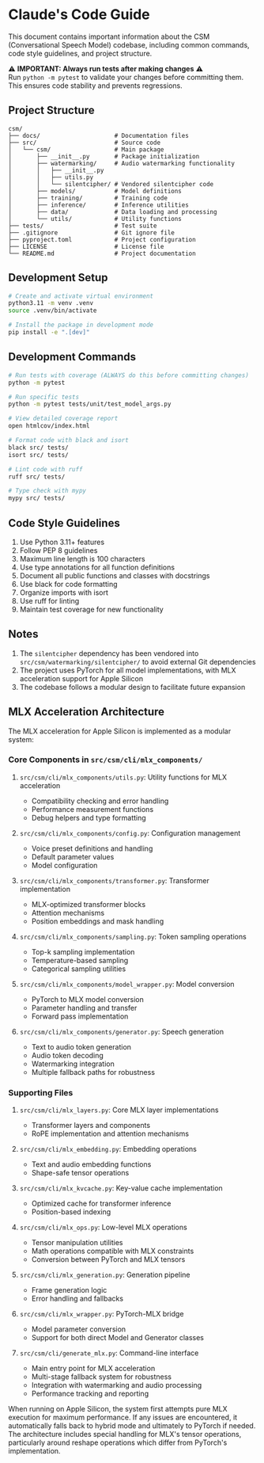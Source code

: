 # Claude's Code Guide

This document contains important information about the CSM (Conversational Speech Model) codebase, including common commands, code style guidelines, and project structure.

⚠️ **IMPORTANT: Always run tests after making changes** ⚠️  
Run `python -m pytest` to validate your changes before committing them.  
This ensures code stability and prevents regressions.

## Project Structure

```
csm/
├── docs/                     # Documentation files
├── src/                      # Source code
│   └── csm/                  # Main package
│       ├── __init__.py       # Package initialization
│       ├── watermarking/     # Audio watermarking functionality
│       │   ├── __init__.py
│       │   ├── utils.py
│       │   └── silentcipher/ # Vendored silentcipher code
│       ├── models/           # Model definitions
│       ├── training/         # Training code
│       ├── inference/        # Inference utilities
│       ├── data/             # Data loading and processing
│       └── utils/            # Utility functions
├── tests/                    # Test suite
├── .gitignore                # Git ignore file
├── pyproject.toml            # Project configuration
├── LICENSE                   # License file
└── README.md                 # Project documentation
```

## Development Setup

```bash
# Create and activate virtual environment
python3.11 -m venv .venv
source .venv/bin/activate

# Install the package in development mode
pip install -e ".[dev]"
```

## Development Commands

```bash
# Run tests with coverage (ALWAYS do this before committing changes)
python -m pytest

# Run specific tests
python -m pytest tests/unit/test_model_args.py

# View detailed coverage report
open htmlcov/index.html

# Format code with black and isort
black src/ tests/
isort src/ tests/

# Lint code with ruff
ruff src/ tests/

# Type check with mypy
mypy src/ tests/
```

## Code Style Guidelines

1. Use Python 3.11+ features
2. Follow PEP 8 guidelines
3. Maximum line length is 100 characters
4. Use type annotations for all function definitions
5. Document all public functions and classes with docstrings
6. Use black for code formatting
7. Organize imports with isort
8. Use ruff for linting
9. Maintain test coverage for new functionality

## Notes

1. The `silentcipher` dependency has been vendored into `src/csm/watermarking/silentcipher/` to avoid external Git dependencies
2. The project uses PyTorch for all model implementations, with MLX acceleration support for Apple Silicon
3. The codebase follows a modular design to facilitate future expansion

## MLX Acceleration Architecture

The MLX acceleration for Apple Silicon is implemented as a modular system:

### Core Components in `src/csm/cli/mlx_components/`

1. `src/csm/cli/mlx_components/utils.py`: Utility functions for MLX acceleration
   - Compatibility checking and error handling
   - Performance measurement functions
   - Debug helpers and type formatting

2. `src/csm/cli/mlx_components/config.py`: Configuration management
   - Voice preset definitions and handling
   - Default parameter values
   - Model configuration

3. `src/csm/cli/mlx_components/transformer.py`: Transformer implementation
   - MLX-optimized transformer blocks
   - Attention mechanisms
   - Position embeddings and mask handling

4. `src/csm/cli/mlx_components/sampling.py`: Token sampling operations
   - Top-k sampling implementation
   - Temperature-based sampling
   - Categorical sampling utilities

5. `src/csm/cli/mlx_components/model_wrapper.py`: Model conversion
   - PyTorch to MLX model conversion
   - Parameter handling and transfer
   - Forward pass implementation

6. `src/csm/cli/mlx_components/generator.py`: Speech generation
   - Text to audio token generation
   - Audio token decoding
   - Watermarking integration
   - Multiple fallback paths for robustness

### Supporting Files

1. `src/csm/cli/mlx_layers.py`: Core MLX layer implementations
   - Transformer layers and components
   - RoPE implementation and attention mechanisms

2. `src/csm/cli/mlx_embedding.py`: Embedding operations
   - Text and audio embedding functions
   - Shape-safe tensor operations

3. `src/csm/cli/mlx_kvcache.py`: Key-value cache implementation
   - Optimized cache for transformer inference
   - Position-based indexing

4. `src/csm/cli/mlx_ops.py`: Low-level MLX operations
   - Tensor manipulation utilities
   - Math operations compatible with MLX constraints
   - Conversion between PyTorch and MLX tensors

5. `src/csm/cli/mlx_generation.py`: Generation pipeline
   - Frame generation logic
   - Error handling and fallbacks

6. `src/csm/cli/mlx_wrapper.py`: PyTorch-MLX bridge
   - Model parameter conversion
   - Support for both direct Model and Generator classes

7. `src/csm/cli/generate_mlx.py`: Command-line interface
   - Main entry point for MLX acceleration
   - Multi-stage fallback system for robustness
   - Integration with watermarking and audio processing
   - Performance tracking and reporting

When running on Apple Silicon, the system first attempts pure MLX execution for maximum performance. If any issues are encountered, it automatically falls back to hybrid mode and ultimately to PyTorch if needed. The architecture includes special handling for MLX's tensor operations, particularly around reshape operations which differ from PyTorch's implementation.
